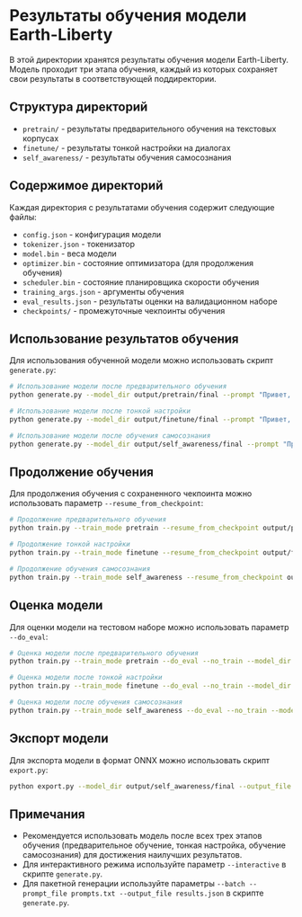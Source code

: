 # Результаты обучения модели Earth-Liberty

В этой директории хранятся результаты обучения модели Earth-Liberty. Модель проходит три этапа обучения, каждый из которых сохраняет свои результаты в соответствующей поддиректории.

## Структура директорий

- `pretrain/` - результаты предварительного обучения на текстовых корпусах
- `finetune/` - результаты тонкой настройки на диалогах
- `self_awareness/` - результаты обучения самосознания

## Содержимое директорий

Каждая директория с результатами обучения содержит следующие файлы:

- `config.json` - конфигурация модели
- `tokenizer.json` - токенизатор
- `model.bin` - веса модели
- `optimizer.bin` - состояние оптимизатора (для продолжения обучения)
- `scheduler.bin` - состояние планировщика скорости обучения
- `training_args.json` - аргументы обучения
- `eval_results.json` - результаты оценки на валидационном наборе
- `checkpoints/` - промежуточные чекпоинты обучения

## Использование результатов обучения

Для использования обученной модели можно использовать скрипт `generate.py`:

```bash
# Использование модели после предварительного обучения
python generate.py --model_dir output/pretrain/final --prompt "Привет, как дела?"

# Использование модели после тонкой настройки
python generate.py --model_dir output/finetune/final --prompt "Привет, как дела?"

# Использование модели после обучения самосознания
python generate.py --model_dir output/self_awareness/final --prompt "Привет, как дела?"
```

## Продолжение обучения

Для продолжения обучения с сохраненного чекпоинта можно использовать параметр `--resume_from_checkpoint`:

```bash
# Продолжение предварительного обучения
python train.py --train_mode pretrain --resume_from_checkpoint output/pretrain/checkpoint-1000

# Продолжение тонкой настройки
python train.py --train_mode finetune --resume_from_checkpoint output/finetune/checkpoint-1000

# Продолжение обучения самосознания
python train.py --train_mode self_awareness --resume_from_checkpoint output/self_awareness/checkpoint-1000
```

## Оценка модели

Для оценки модели на тестовом наборе можно использовать параметр `--do_eval`:

```bash
# Оценка модели после предварительного обучения
python train.py --train_mode pretrain --do_eval --no_train --model_dir output/pretrain/final

# Оценка модели после тонкой настройки
python train.py --train_mode finetune --do_eval --no_train --model_dir output/finetune/final

# Оценка модели после обучения самосознания
python train.py --train_mode self_awareness --do_eval --no_train --model_dir output/self_awareness/final
```

## Экспорт модели

Для экспорта модели в формат ONNX можно использовать скрипт `export.py`:

```bash
python export.py --model_dir output/self_awareness/final --output_file model.onnx
```

## Примечания

- Рекомендуется использовать модель после всех трех этапов обучения (предварительное обучение, тонкая настройка, обучение самосознания) для достижения наилучших результатов.
- Для интерактивного режима используйте параметр `--interactive` в скрипте `generate.py`.
- Для пакетной генерации используйте параметры `--batch --prompt_file prompts.txt --output_file results.json` в скрипте `generate.py`. 